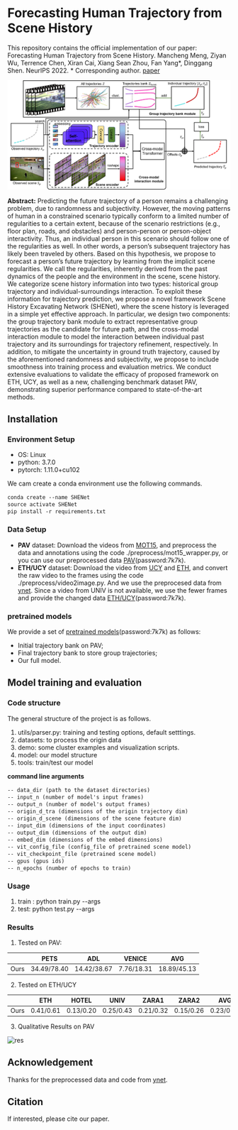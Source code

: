 # Forecasting Human Trajectory from Scene History

This repository contains the official implementation of our paper: Forecasting Human Trajectory from Scene History. Mancheng Meng, Ziyan Wu, Terrence Chen, Xiran Cai, Xiang Sean Zhou, Fan Yang*, Dinggang Shen. NeurIPS 2022. * Corresponding author. [paper](https://arxiv.org/abs/2210.08732)

![arch](./images/arch.png)

**Abstract:** Predicting the future trajectory of a person remains a challenging problem, due to randomness and subjectivity. However, the moving patterns of human in a constrained scenario typically conform to a limited number of regularities to a certain extent, because of the scenario restrictions (e.g., floor plan, roads, and obstacles) and person-person or person-object interactivity. Thus, an individual person in this scenario should follow one of the regularities as well. In other words, a person’s subsequent trajectory has likely been traveled by others. Based on this hypothesis, we propose to forecast a person’s future trajectory by learning from the implicit scene regularities. We call the regularities, inherently derived from the past dynamics of the people and the environment in the scene, scene history. We categorize scene history information into two types: historical group trajectory and individual-surroundings interaction. To exploit these information for trajectory prediction, we propose a novel framework Scene History Excavating Network (SHENet), where the scene history is leveraged in a simple yet effective approach. In particular, we design two components: the group trajectory bank module to extract representative group trajectories as the candidate for future path, and the cross-modal interaction module to model the interaction between individual past trajectory and its surroundings for trajectory refinement, respectively. In addition, to mitigate the uncertainty in ground truth trajectory, caused by the aforementioned randomness and subjectivity, we propose to include smoothness into training process and evaluation metrics. We conduct extensive evaluations to validate the efficacy of proposed framework on ETH, UCY, as well as a new, challenging benchmark dataset PAV, demonstrating superior performance compared to state-of-the-art methods.

## Installation

### Environment Setup

- OS: Linux
- python: 3.7.0
- pytorch: 1.11.0+cu102

We cam create a conda environment use the following commands.

```
conda create --name SHENet
source activate SHENet
pip install -r requirements.txt
```

### Data Setup

- **PAV** dataset: Download the videos from [MOT15](https://motchallenge.net/data/MOT15/), and preprocess the  data and annotations using the code ./preprocess/mot15_wrapper.py, or you can use our preprocessed data [PAV](https://pan.baidu.com/s/1qXljRC0wKCCpFqeqzEE3AA)(password:7k7k).
- **ETH/UCY** dataset:  Download the video from [UCY](https://graphics.cs.ucy.ac.cy/research/downloads/crowd-data) and [ETH](https://data.vision.ee.ethz.ch/cvl/aem/ewap_dataset_full.tgz), and convert the raw video to the frames using the code ./preprocess/video2image.py. And we use the preprocesed data from [ynet](https://github.com/HarshayuGirase/Human-Path-Prediction/tree/master/ynet). Since a video from UNIV is not available, we use the fewer frames and provide the changed data [ETH/UCY](https://pan.baidu.com/s/1qXljRC0wKCCpFqeqzEE3AA)(password:7k7k).

### pretrained models

We provide a set of [pretrained models](https://pan.baidu.com/s/1qXljRC0wKCCpFqeqzEE3AA)(password:7k7k) as follows:

- Initial trajectory bank on PAV;
- Final trajectory bank to store group trajectories;
- Our full model.

## Model training and evaluation

### Code structure

The general structure of the project is as follows.

1. utils/parser.py: training and testing options, default setttings.
2. datasets: to process the origin data
3. demo: some cluster examples and visualization scripts.
4. model: our model structure
5. tools: train/test our model

**command line arguments**

```
-- data_dir (path to the dataset directories)
-- input_n (number of model's input frames)
-- output_n (number of model's output frames)
-- origin_d_tra (dimensions of the origin trajectory dim)
-- origin_d_scene (dimensions of the scene feature dim)
-- input_dim (dimensions of the input coordinates)
-- output_dim (dimensions of the output dim)
-- embed_dim (dimensions of the embed dimensions)
-- vit_config_file (config_file of pretrained scene model)
-- vit_checkpoint_file (pretrained scene model)
-- gpus (gpus ids)
-- n_epochs (number of epochs to train)
```

### Usage
1. train : python train.py --args
2. test: python test.py  --args

### Results

1. Tested on PAV:

||PETS|ADL|VENICE|AVG|
|--|--|--|--|--|
|Ours|34.49/78.40|14.42/38.67|7.76/18.31|18.89/45.13|

2. Tested on ETH/UCY

||ETH|HOTEL|UNIV|ZARA1|ZARA2|AVG|
|--|--|--|--|--|--|--|
|Ours|0.41/0.61|0.13/0.20|0.25/0.43|0.21/0.32|0.15/0.26|0.23/0.36|

3. Qualitative Results on PAV

![res](./images/res.png)

## Acknowledgement
Thanks for the preprocessed data and code from [ynet](https://github.com/HarshayuGirase/Human-Path-Prediction/tree/master/ynet).

## Citation
If interested, please cite our paper.

```

```
